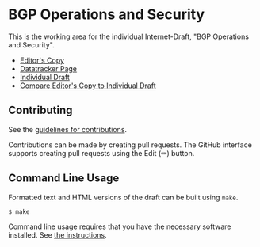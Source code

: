 # BGP Operations and Security

This is the working area for the individual Internet-Draft, "BGP Operations and Security".

* [Editor's Copy](https://as207960.github.io/rfc7454-bis/#go.draft-misell-opsec-rfc7454bis.html)
* [Datatracker Page](https://datatracker.ietf.org/doc/draft-misell-opsec-rfc7454bis)
* [Individual Draft](https://datatracker.ietf.org/doc/html/draft-misell-opsec-rfc7454bis)
* [Compare Editor's Copy to Individual Draft](https://as207960.github.io/rfc7454-bis/#go.draft-misell-opsec-rfc7454bis.diff)


## Contributing

See the
[guidelines for contributions](https://github.com/as207960/rfc7454-bis/blob/main/CONTRIBUTING.md).

Contributions can be made by creating pull requests.
The GitHub interface supports creating pull requests using the Edit (✏) button.


## Command Line Usage

Formatted text and HTML versions of the draft can be built using `make`.

```sh
$ make
```

Command line usage requires that you have the necessary software installed.  See
[the instructions](https://github.com/martinthomson/i-d-template/blob/main/doc/SETUP.md).

